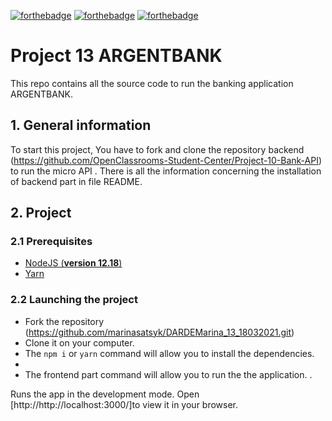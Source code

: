[![forthebadge](https://forthebadge.com/images/badges/made-with-javascript.svg)](https://forthebadge.com)
[![forthebadge](https://forthebadge.com/images/badges/uses-css.svg)](https://forthebadge.com)
[![forthebadge](https://forthebadge.com/images/badges/uses-git.svg)](https://forthebadge.com)

# Project 13 ARGENTBANK

This repo contains all the source code to run the banking application ARGENTBANK.

## 1. General information

To start this project, You have to fork and clone the repository backend
(https://github.com/OpenClassrooms-Student-Center/Project-10-Bank-API) to run the micro API .
There is all the information concerning the installation of backend part in file README.

## 2. Project

### 2.1 Prerequisites

-   [NodeJS (**version 12.18**)](https://nodejs.org/en/)
-   [Yarn](https://yarnpkg.com/)

### 2.2 Launching the project

-   Fork the repository (https://github.com/marinasatsyk/DARDEMarina_13_18032021.git)
-   Clone it on your computer.
-   The `npm i` or `yarn` command will allow you to install the dependencies.
-
-   The frontend part command will allow you to run the the application. .

Runs the app in the development mode.
Open [http://http://localhost:3000/]to view it in your browser.
